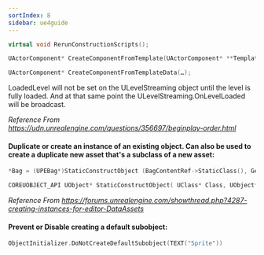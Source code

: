 ```yaml
---
sortIndex: 8
sidebar: ue4guide
---
```


```cpp
virtual void RerunConstructionScripts();

UActorComponent* CreateComponentFromTemplate(UActorComponent* **Template**, const FName **InName** = NAME_None );

UActorComponent* CreateComponentFromTemplateData(…);
```

LoadedLevel will not be set on the ULevelStreaming object until the level is fully loaded. And at that same point the ULevelStreaming.OnLevelLoaded will be broadcast.

*Reference From <https://udn.unrealengine.com/questions/356697/beginplay-order.html>*

#### Duplicate or create an instance of an existing object. Can also be used to create a duplicate new asset that's a subclass of a new asset:

```cpp
*Bag = (UPEBag*)StaticConstructObject (BagContentRef->StaticClass(), GetTransientPackage(), DataAssetTemplate);*

COREUOBJECT_API UObject* StaticConstructObject( UClass* Class, UObject* InOuter=(UObject*)GetTransientPackage(), FName Name=NAME_None, EObjectFlags SetFlags=RF_NoFlags, UObject* Template=NULL, bool bCopyTransientsFromClassDefaults=false, struct FObjectInstancingGraph* InstanceGraph=NULL );
```

*Reference From <https://forums.unrealengine.com/showthread.php?4287-creating-instances-for-editor-DataAssets>*

#### Prevent or Disable creating a default subobject:

```cpp
ObjectInitializer.DoNotCreateDefaultSubobject(TEXT("Sprite"))
```
